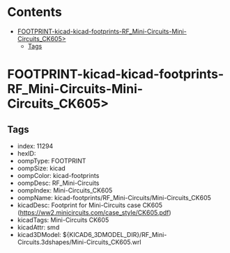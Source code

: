 



Contents
========

* [FOOTPRINT-kicad-kicad-footprints-RF_Mini-Circuits-Mini-Circuits_CK605>](#footprint-kicad-kicad-footprints-rf_mini-circuits-mini-circuits_ck605)
	* [Tags](#tags)

# FOOTPRINT-kicad-kicad-footprints-RF_Mini-Circuits-Mini-Circuits_CK605>

## Tags

- index: 11294
- hexID: 
- oompType: FOOTPRINT
- oompSize: kicad
- oompColor: kicad-footprints
- oompDesc: RF_Mini-Circuits
- oompIndex: Mini-Circuits_CK605
- oompName: kicad-footprints/RF_Mini-Circuits/Mini-Circuits_CK605
- kicadDesc: Footprint for Mini-Circuits case CK605 (https://ww2.minicircuits.com/case_style/CK605.pdf)
- kicadTags: Mini-Circuits CK605
- kicadAttr: smd
- kicad3DModel: ${KICAD6_3DMODEL_DIR}/RF_Mini-Circuits.3dshapes/Mini-Circuits_CK605.wrl
